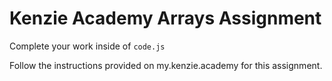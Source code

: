 # Kenzie Academy Arrays Assignment

Complete your work inside of `code.js`

Follow the instructions provided on my.kenzie.academy for this assignment.
